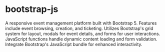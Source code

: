 # bootstrap-js

A responsive event management platform built with Bootstrap 5. Features include event browsing, creation, and ticketing. Utilizes Bootstrap's grid system for layout, modals for event details, and forms for user interactions. JavaScript functions handle dynamic content loading and form validation. Integrate Bootstrap's JavaScript bundle for enhanced interactivity.
